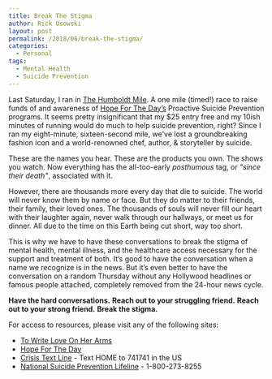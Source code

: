 ```yaml
---
title: Break The Stigma
author: Rick Osowski
layout: post
permalink: /2018/06/break-the-stigma/
categories:
  - Personal
tags:
  - Mental Health
  - Suicide Prevention
---
```


Last Saturday, I ran in [The Humboldt Mile](https://my.hftd.org/chicago/events/the-humboldt-mile/e122051).  A one mile (timed!) race to raise funds of and awareness of [Hope For The Day’s](http://www.hftd.org/) Proactive Suicide Prevention programs. It seems pretty insignificant that my $25 entry free and my 10ish minutes of running would do much to help suicide prevention, right?  Since I ran my eight-minute, sixteen-second mile, we've lost a groundbreaking fashion icon and a world-renowned chef, author, & storyteller by suicide.

These are the names you hear. These are the products you own. The shows you watch. Now everything has the all-too-early _posthumous_ tag, or _"since their death"_, associated with it.

However, there are thousands more every day that die to suicide. The world will never know them by name or face. But they do matter to their friends, their family, their loved ones. The thousands of souls will never fill our heart with their laughter again, never walk through our hallways, or meet us for dinner. All due to the time on this Earth being cut short, way too short.

This is why we have to have these conversations to break the stigma of mental health, mental illness, and the healthcare access necessary for the support and treatment of both. It’s good to have the conversation when a name we recognize is in the news. But it’s even better to have the conversation on a random Thursday without any Hollywood headlines or famous people attached, completely removed from the 24-hour news cycle.

**Have the hard conversations.**
**Reach out to your struggling friend.**
**Reach out to your strong friend.**
**Break the stigma.**

For access to resources, please visit any of the following sites:
- [To Write Love On Her Arms](https://twloha.com/find-help/local-resources/)
- [Hope For The Day](https://www.hftd.org/find-help/)
- [Crisis Text Line](https://www.crisistextline.org/) - Text HOME to 741741 in the US
- [National Suicide Prevention Lifeline](https://suicidepreventionlifeline.org/) - 1-800-273-8255
​
